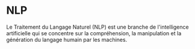 # NLP
Le Traitement du Langage Naturel (NLP) est une branche de l'intelligence artificielle qui se concentre sur la compréhension, la manipulation et la génération du langage humain par les machines. 
